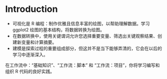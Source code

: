 # Introduction

- 可视化是 R 编程：制作优雅且信息丰富的绘图，以帮助理解数据。学习 ggplot2 绘图的基本结构，将数据转换为绘图。
- 在数据转换中，使用关键谓词允许您选择重要变量、筛选出关键观察结果、创建新变量和计算摘要。
- 建模是探索过程的重要组成部分，但这并不是当下能够弄清的，它会在以后的学习中逐渐深入。

在工作流中：“基础知识”、“工作流：脚本” 和 “工作流：项目”，你将学习编写和组织 R 代码的良好实践。